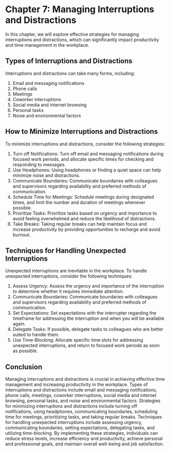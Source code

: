 Chapter 7: Managing Interruptions and Distractions
==================================================

In this chapter, we will explore effective strategies for managing interruptions and distractions, which can significantly impact productivity and time management in the workplace.

Types of Interruptions and Distractions
---------------------------------------

Interruptions and distractions can take many forms, including:

1. Email and messaging notifications
2. Phone calls
3. Meetings
4. Coworker interruptions
5. Social media and internet browsing
6. Personal tasks
7. Noise and environmental factors

How to Minimize Interruptions and Distractions
----------------------------------------------

To minimize interruptions and distractions, consider the following strategies:

1. Turn off Notifications: Turn off email and messaging notifications during focused work periods, and allocate specific times for checking and responding to messages.
2. Use Headphones: Using headphones or finding a quiet space can help minimize noise and distractions.
3. Communicate Boundaries: Communicate boundaries with colleagues and supervisors regarding availability and preferred methods of communication.
4. Schedule Time for Meetings: Schedule meetings during designated times, and limit the number and duration of meetings whenever possible.
5. Prioritize Tasks: Prioritize tasks based on urgency and importance to avoid feeling overwhelmed and reduce the likelihood of distractions.
6. Take Breaks: Taking regular breaks can help maintain focus and increase productivity by providing opportunities to recharge and avoid burnout.

Techniques for Handling Unexpected Interruptions
------------------------------------------------

Unexpected interruptions are inevitable in the workplace. To handle unexpected interruptions, consider the following techniques:

1. Assess Urgency: Assess the urgency and importance of the interruption to determine whether it requires immediate attention.
2. Communicate Boundaries: Communicate boundaries with colleagues and supervisors regarding availability and preferred methods of communication.
3. Set Expectations: Set expectations with the interrupter regarding the timeframe for addressing the interruption and when you will be available again.
4. Delegate Tasks: If possible, delegate tasks to colleagues who are better suited to handle them.
5. Use Time-Blocking: Allocate specific time slots for addressing unexpected interruptions, and return to focused work periods as soon as possible.

Conclusion
----------

Managing interruptions and distractions is crucial in achieving effective time management and increasing productivity in the workplace. Types of interruptions and distractions include email and messaging notifications, phone calls, meetings, coworker interruptions, social media and internet browsing, personal tasks, and noise and environmental factors. Strategies for minimizing interruptions and distractions include turning off notifications, using headphones, communicating boundaries, scheduling time for meetings, prioritizing tasks, and taking regular breaks. Techniques for handling unexpected interruptions include assessing urgency, communicating boundaries, setting expectations, delegating tasks, and utilizing time-blocking. By implementing these strategies, individuals can reduce stress levels, increase efficiency and productivity, achieve personal and professional goals, and maintain overall well-being and job satisfaction.

